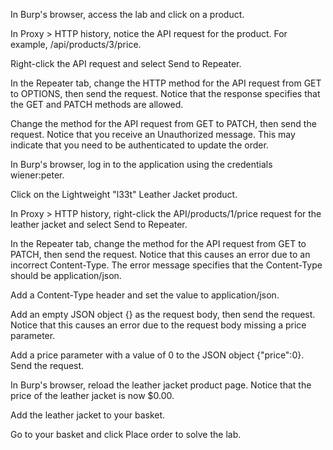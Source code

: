 In Burp's browser, access the lab and click on a product.

In Proxy > HTTP history, notice the API request for the product. For example, /api/products/3/price.

Right-click the API request and select Send to Repeater.

In the Repeater tab, change the HTTP method for the API request from GET to OPTIONS, then send the request. Notice that the response specifies that the GET and PATCH methods are allowed.

Change the method for the API request from GET to PATCH, then send the request. Notice that you receive an Unauthorized message. This may indicate that you need to be authenticated to update the order.

In Burp's browser, log in to the application using the credentials wiener:peter.

Click on the Lightweight "l33t" Leather Jacket product.

In Proxy > HTTP history, right-click the API/products/1/price request for the leather jacket and select Send to Repeater.

In the Repeater tab, change the method for the API request from GET to PATCH, then send the request. Notice that this causes an error due to an incorrect Content-Type. The error message specifies that the Content-Type should be application/json.

Add a Content-Type header and set the value to application/json.

Add an empty JSON object {} as the request body, then send the request. Notice that this causes an error due to the request body missing a price parameter.

Add a price parameter with a value of 0 to the JSON object {"price":0}. Send the request.

In Burp's browser, reload the leather jacket product page. Notice that the price of the leather jacket is now $0.00.

Add the leather jacket to your basket.

Go to your basket and click Place order to solve the lab.

